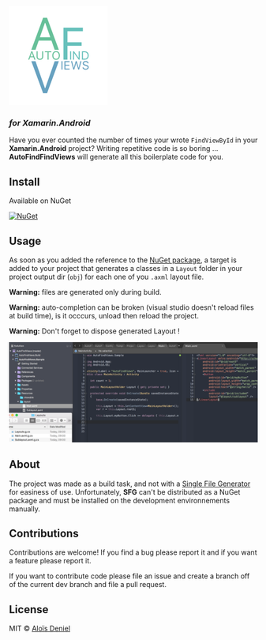 ![Logo](Documentation/Logo.png)

### *for Xamarin.Android*

Have you ever counted the number of times your wrote `FindViewById` in your **Xamarin.Android** project? Writing repetitive code is so boring ... **AutoFindFindViews** will generate all this boilerplate code for you.

## Install

Available on NuGet

[![NuGet](https://img.shields.io/nuget/v/AutoFindViews.svg?label=NuGet)](https://www.nuget.org/packages/AutoFindViews/)

## Usage

As soon as you added the reference to the [NuGet package](https://www.nuget.org/packages/AutoFindViews/), a target is added to your project that generates a classes in a `Layout` folder in your project output dir (`obj`) for each one of you `.axml` layout file.

**Warning:** files are generated only during build.

**Warning:** auto-completion can be broken (visual studio doesn't reload files at build time), is it occcurs, unload then reload the project.

**Warning:** Don't forget to dispose generated Layout !

![illustration](Documentation/illustration.png)

## About

The project was made as a build task, and not with a [Single File Generator](https://msdn.microsoft.com/en-us/library/bb166817.aspx) for easiness of use. Unfortunately, **SFG** can't be distributed as a NuGet package and must be installed on the development environnements manually.

## Contributions

Contributions are welcome! If you find a bug please report it and if you want a feature please report it.

If you want to contribute code please file an issue and create a branch off of the current dev branch and file a pull request.

## License

MIT © [Aloïs Deniel](http://aloisdeniel.github.io)